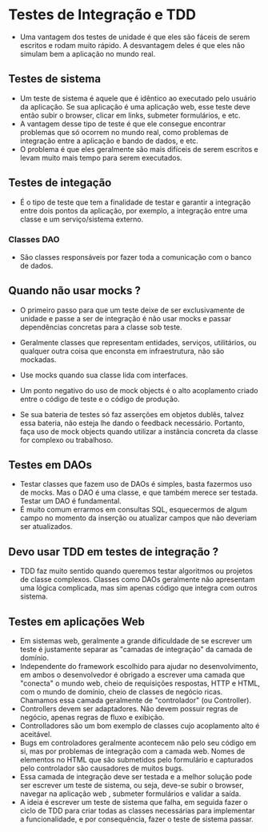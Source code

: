 # Testes de Integração e TDD

- Uma vantagem dos testes de unidade é que eles são fáceis de serem escritos e rodam muito rápido. A desvantagem deles é que eles não simulam bem a aplicação no mundo real.

## Testes de sistema

- Um teste de sistema é aquele que é idêntico ao executado pelo usuário da aplicação. Se sua aplicação é uma aplicação web, esse teste deve então subir o browser, clicar em links, submeter formulários, e etc.
- A vantagem desse tipo de teste é que ele consegue encontrar problemas que só ocorrem no mundo real, como problemas de integração entre a aplicação e bando de dados, e etc.
- O problema é que eles geralmente são mais difíceis de serem escritos e levam muito mais tempo para serem executados.

## Testes de integação

- É o tipo de teste que tem a finalidade de testar e garantir a integração entre dois pontos da aplicação, por exemplo, a integração entre uma classe e um serviço/sistema externo.

### Classes DAO

- São classes responsáveis por fazer toda a comunicação com o banco de dados.

## Quando não usar mocks ?

- O primeiro passo para que um teste deixe de ser exclusivamente de unidade e passe a ser de integração é não usar mocks e passar dependências concretas para a classe sob teste.

- Geralmente classes que representam entidades, serviços, utilitários, ou qualquer outra coisa que enconsta em infraestrutura, não são mockadas.

- Use mocks quando sua classe lida com interfaces.

- Um ponto negativo do uso de mock objects é o alto acoplamento criado entre o código de teste e o código de produção.

- Se sua bateria de testes só faz asserções em objetos dublês, talvez essa bateria, não esteja lhe dando o feedback necessário. Portanto, faça uso de mock objects quando utilizar a instância concreta da classe for complexo ou trabalhoso.

## Testes em DAOs

- Testar classes que fazem uso de DAOs é simples, basta fazermos uso de mocks. Mas o DAO é uma classe, e que também merece ser testada. Testar um DAO é fundamental.
- É muito comum errarmos em consultas SQL, esquecermos de algum campo no momento da inserção ou atualizar campos que não deveriam ser atualizados.

## Devo usar TDD em testes de integração ?

- TDD faz muito sentido quando queremos testar algoritmos ou projetos de classe complexos. Classes como DAOs geralmente não apresentam uma lógica complicada, mas sim apenas código que integra com outros sistema.

## Testes em aplicações Web

- Em sistemas web, geralmente a grande dificuldade de se escrever um teste é justamente separar as "camadas de integração" da camada de domínio.
- Independente do framework escolhido para ajudar no desenvolvimento, em ambos o desenvolvedor é obrigado a escrever uma camada que "conecta" o mundo web, cheio de requisições respostas, HTTP e HTML, com o mundo de domínio, cheio de classes de negócio ricas. Chamamos essa camada geralmente de "controlador" (ou Controller).
- Controllers devem ser adaptadores. Não devem possuir regras de negócio, apenas regras de fluxo e exibição.
- Controlladores são um bom exemplo de classes cujo acoplamento alto é aceitável.
- Bugs em controladores geralmente acontecem não pelo seu código em si, mas por problemas de integração com a camada web. Nomes de elementos no HTML que são submetidos pelo formulário e capturados pelo controlador são causadores de muitos bugs.
- Essa camada de integração deve ser testada e a melhor solução pode ser escrever um teste de sistema, ou seja, deve-se subir o browser, navegar na aplicação web , submeter formulários e validar a saída.
- A ideia é escrever um teste de sistema que falha, em seguida fazer o ciclo de TDD para criar todas as classes necessárias para implementar a funcionalidade, e por consequência, fazer o teste de sistema passar.

